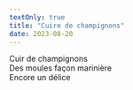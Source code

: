 ```yaml
---
textOnly: true
title: "Cuire de champignons"
date: 2023-08-20
---
```

Cuir de champignons  
Des moules façon marinière  
Encore un délice  
